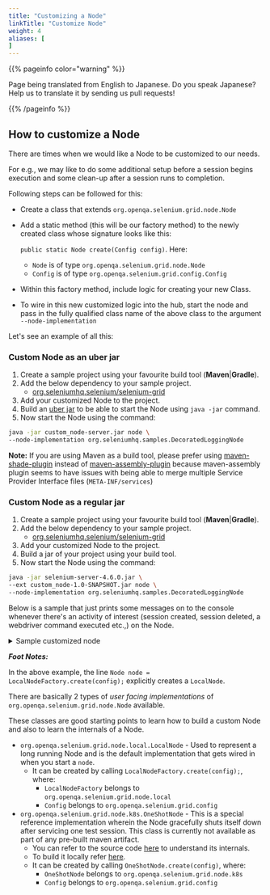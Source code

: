 ```yaml
---
title: "Customizing a Node"
linkTitle: "Customize Node"
weight: 4
aliases: [
]
---
```


{{% pageinfo color="warning" %}}
<p class="lead">
   <i class="fas fa-language display-4"></i> 
   Page being translated from 
   English to Japanese. Do you speak Japanese? Help us to translate
   it by sending us pull requests!
</p>
{{% /pageinfo %}}

## How to customize a Node

There are times when we would like a Node to be customized to our needs. 

For e.g., we may like to do some additional setup before a session begins execution and some clean-up after a session runs to completion.

Following steps can be followed for this:

* Create a class that extends `org.openqa.selenium.grid.node.Node`
* Add a static method (this will be our factory method) to the newly created class whose signature looks like this: 

  `public static Node create(Config config)`. Here:

    * `Node` is of type `org.openqa.selenium.grid.node.Node`
    * `Config` is of type `org.openqa.selenium.grid.config.Config`
* Within this factory method, include logic for creating your new Class.
* To wire in this new customized logic into the hub, start the node and pass in the fully qualified class name of the above class to the argument `--node-implementation`

Let's see an example of all this:

### Custom Node as an uber jar

1. Create a sample project using your favourite build tool (**Maven**|**Gradle**).
2. Add the below dependency to your sample project.
    * [org.seleniumhq.selenium/selenium-grid](https://mvnrepository.com/artifact/org.seleniumhq.selenium/selenium-grid)
3. Add your customized Node to the project.
4. Build an [uber jar](https://imagej.net/develop/uber-jars) to be able to start the Node using `java -jar` command.
5. Now start the Node using the command:

```bash
java -jar custom_node-server.jar node \
--node-implementation org.seleniumhq.samples.DecoratedLoggingNode
```

**Note:** If you are using Maven as a build tool, please prefer using [maven-shade-plugin](https://maven.apache.org/plugins/maven-shade-plugin) instead of [maven-assembly-plugin](https://maven.apache.org/plugins/maven-assembly-plugin) because maven-assembly plugin seems to have issues with being able to merge multiple Service Provider Interface files (`META-INF/services`)

### Custom Node as a regular jar

1. Create a sample project using your favourite build tool (**Maven**|**Gradle**).
2. Add the below dependency to your sample project.
    * [org.seleniumhq.selenium/selenium-grid](https://mvnrepository.com/artifact/org.seleniumhq.selenium/selenium-grid)
3. Add your customized Node to the project.
4. Build a jar of your project using your build tool.
5. Now start the Node using the command:

```bash
java -jar selenium-server-4.6.0.jar \
--ext custom_node-1.0-SNAPSHOT.jar node \
--node-implementation org.seleniumhq.samples.DecoratedLoggingNode
```
Below is a sample that just prints some messages on to the console whenever there's an activity of interest (session created, session deleted, a webdriver command executed etc.,) on the Node.


<details>
<summary>Sample customized node</summary>

```java
package org.seleniumhq.samples;

import java.net.URI;
import java.util.UUID;
import org.openqa.selenium.Capabilities;
import org.openqa.selenium.NoSuchSessionException;
import org.openqa.selenium.WebDriverException;
import org.openqa.selenium.grid.config.Config;
import org.openqa.selenium.grid.data.CreateSessionRequest;
import org.openqa.selenium.grid.data.CreateSessionResponse;
import org.openqa.selenium.grid.data.NodeId;
import org.openqa.selenium.grid.data.NodeStatus;
import org.openqa.selenium.grid.data.Session;
import org.openqa.selenium.grid.log.LoggingOptions;
import org.openqa.selenium.grid.node.HealthCheck;
import org.openqa.selenium.grid.node.Node;
import org.openqa.selenium.grid.node.local.LocalNodeFactory;
import org.openqa.selenium.grid.security.Secret;
import org.openqa.selenium.grid.security.SecretOptions;
import org.openqa.selenium.grid.server.BaseServerOptions;
import org.openqa.selenium.internal.Either;
import org.openqa.selenium.remote.SessionId;
import org.openqa.selenium.remote.http.HttpRequest;
import org.openqa.selenium.remote.http.HttpResponse;
import org.openqa.selenium.remote.tracing.Tracer;

public class DecoratedLoggingNode extends Node {

  private Node node;

  protected DecoratedLoggingNode(Tracer tracer, URI uri, Secret registrationSecret) {
    super(tracer, new NodeId(UUID.randomUUID()), uri, registrationSecret);
  }

  public static Node create(Config config) {
    LoggingOptions loggingOptions = new LoggingOptions(config);
    BaseServerOptions serverOptions = new BaseServerOptions(config);
    URI uri = serverOptions.getExternalUri();
    SecretOptions secretOptions = new SecretOptions(config);

    // Refer to the foot notes for additional context on this line.
    Node node = LocalNodeFactory.create(config);

    DecoratedLoggingNode wrapper = new DecoratedLoggingNode(loggingOptions.getTracer(),
        uri, secretOptions.getRegistrationSecret());
    wrapper.node = node;
    return wrapper;
  }

  @Override
  public Either<WebDriverException, CreateSessionResponse> newSession(
      CreateSessionRequest sessionRequest) {
    System.out.println("Before newSession()");
    try {
      return this.node.newSession(sessionRequest);
    } finally {
      System.out.println("After newSession()");
    }
  }

  @Override
  public HttpResponse executeWebDriverCommand(HttpRequest req) {
    try {
      System.out.println("Before executeWebDriverCommand(): " + req.getUri());
      return node.executeWebDriverCommand(req);
    } finally {
      System.out.println("After executeWebDriverCommand()");
    }
  }

  @Override
  public Session getSession(SessionId id) throws NoSuchSessionException {
    try {
      System.out.println("Before getSession()");
      return node.getSession(id);
    } finally {
      System.out.println("After getSession()");
    }
  }

  @Override
  public HttpResponse uploadFile(HttpRequest req, SessionId id) {
    try {
      System.out.println("Before uploadFile()");
      return node.uploadFile(req, id);
    } finally {
      System.out.println("After uploadFile()");
    }
  }

  @Override
  public void stop(SessionId id) throws NoSuchSessionException {
    try {
      System.out.println("Before stop()");
      node.stop(id);
    } finally {
      System.out.println("After stop()");
    }
  }

  @Override
  public boolean isSessionOwner(SessionId id) {
    try {
      System.out.println("Before isSessionOwner()");
      return node.isSessionOwner(id);
    } finally {
      System.out.println("After isSessionOwner()");
    }
  }

  @Override
  public boolean isSupporting(Capabilities capabilities) {
    try {
      System.out.println("Before isSupporting");
      return node.isSupporting(capabilities);
    } finally {
      System.out.println("After isSupporting()");
    }
  }

  @Override
  public NodeStatus getStatus() {
    try {
      System.out.println("Before getStatus()");
      return node.getStatus();
    } finally {
      System.out.println("After getStatus()");
    }
  }

  @Override
  public HealthCheck getHealthCheck() {
    try {
      System.out.println("Before getHealthCheck()");
      return node.getHealthCheck();
    } finally {
      System.out.println("After getHealthCheck()");
    }
  }

  @Override
  public void drain() {
    try {
      System.out.println("Before drain()");
      node.drain();
    } finally {
      System.out.println("After drain()");
    }

  }

  @Override
  public boolean isReady() {
    try {
      System.out.println("Before isReady()");
      return node.isReady();
    } finally {
      System.out.println("After isReady()");
    }
  }
}
```
</details>

**_Foot Notes:_**

In the above example, the line `Node node = LocalNodeFactory.create(config);` explicitly creates a `LocalNode`.

There are basically 2 types of *user facing implementations* of `org.openqa.selenium.grid.node.Node` available. 

These classes are good starting points to learn how to build a custom Node and also to learn the internals of a Node.

* `org.openqa.selenium.grid.node.local.LocalNode` - Used to represent a long running Node and is the default implementation that gets wired in when you start a `node`. 
    * It can be created by calling `LocalNodeFactory.create(config);`, where:
      * `LocalNodeFactory` belongs to `org.openqa.selenium.grid.node.local`
      * `Config` belongs to `org.openqa.selenium.grid.config`
* `org.openqa.selenium.grid.node.k8s.OneShotNode` - This is a special reference implementation wherein the Node gracefully shuts itself down after servicing one test session. This class is currently not available as part of any pre-built maven artifact.
  *  You can refer to the source code [here](https://github.com/SeleniumHQ/selenium/blob/trunk/java/src/org/openqa/selenium/grid/node/k8s/OneShotNode.java) to understand its internals. 
  *  To build it locally refer [here](https://github.com/SeleniumHQ/selenium/blob/trunk/deploys/k8s/README.md). 
  *  It can be created by calling `OneShotNode.create(config)`, where:
      * `OneShotNode` belongs to `org.openqa.selenium.grid.node.k8s`
      * `Config` belongs to `org.openqa.selenium.grid.config`
